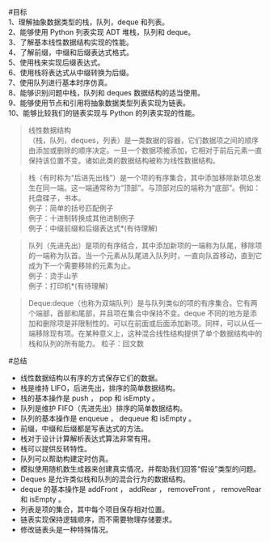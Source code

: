 #目标  
1、理解抽象数据类型的栈，队列，deque 和列表。  
2、能够使用 Python 列表实现 ADT 堆栈，队列和 deque。  
3、了解基本线性数据结构实现的性能。  
4、了解前缀，中缀和后缀表达式格式。  
5、使用栈来实现后缀表达式。  
6、使用栈将表达式从中缀转换为后缀。  
7、使用队列进行基本时序仿真。  
8、能够识别问题中栈，队列和 deques 数据结构的适当使用。  
9、能够使用节点和引用将抽象数据类型列表实现为链表。  
10、能够比较我们的链表实现与 Python 的列表实现的性能。  
  
>线性数据结构  
（栈，队列，deques，列表）是一类数据的容器，它们数据项之间的顺序由添加或删除的顺序决定。一旦一个数据项被添加，它相对于前后元素一直保持该位置不变。诸如此类的数据结构被称为线性数据结构。
  
>栈（有时称为“后进先出栈”）是一个项的有序集合，其中添加移除新项总发生在同一端。这一端通常称为“顶部”。与顶部对应的端称为“底部”。例如：托盘碟子，书本。  
例子：简单的括号匹配例子  
例子：十进制转换成其他进制例子  
例子：中缀前缀和后缀表达式*(有待理解)  

>队列（先进先出）是项的有序结合，其中添加新项的一端称为队尾，移除项的一端称为队首。当一个元素从队尾进入队列时，一直向队首移动，直到它成为下一个需要移除的元素为止。  
例子：烫手山芋  
例子：打印机*(有待理解)  

>Deque:deque（也称为双端队列）是与队列类似的项的有序集合。它有两个端部，首部和尾部，并且项在集合中保持不变。deque 不同的地方是添加和删除项是非限制性的。可以在前面或后面添加新项。同样，可以从任一端移除现有项。在某种意义上，这种混合线性结构提供了单个数据结构中的栈和队列的所有能力。
粒子：回文数

#总结 
- 线性数据结构以有序的方式保存它们的数据。  
- 栈是维持 LIFO，后进先出，排序的简单数据结构。  
- 栈的基本操作是 push ， pop 和 isEmpty 。  
- 队列是维护 FIFO（先进先出）排序的简单数据结构。  
- 队列的基本操作是 enqueue ， dequeue 和 isEmpty 。  
- 前缀，中缀和后缀都是写表达式的方法。  
- 栈对于设计计算解析表达式算法非常有用。  
- 栈可以提供反转特性。  
- 队列可以帮助构建定时仿真。  
- 模拟使用随机数生成器来创建真实情况，并帮助我们回答“假设”类型的问题。  
- Deques 是允许类似栈和队列的混合行为的数据结构。  
- deque 的基本操作是 addFront ， addRear ， removeFront ， removeRear 和 isEmpty 。  
- 列表是项的集合，其中每个项目保存相对位置。  
- 链表实现保持逻辑顺序，而不需要物理存储要求。  
- 修改链表头是一种特殊情况。  